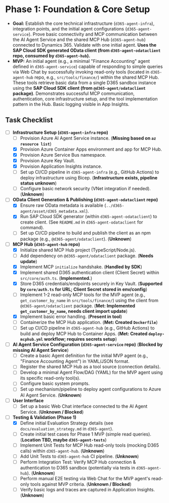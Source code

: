 # Phase 1: Foundation & Core Setup

*   **Goal:** Establish the core technical infrastructure (`d365-agent-infra`), integration points, and the initial agent configurations (`d365-agent-service`). Prove basic connectivity and MCP communication between the AI Agent Service and the shared MCP Hub (`d365-agent-hub`) connected to Dynamics 365. Validate with one initial agent. **Uses the SAP Cloud SDK generated OData client (from `d365-agent-odataclient` repo, consumed by `d365-agent-hub`).**
*   **MVP:** An initial agent (e.g., a minimal "Finance Accounting" agent defined in `d365-agent-service`) capable of responding to simple queries via Web Chat by successfully invoking read-only tools (located in `d365-agent-hub` repo, e.g., `src/tools/finance/`) within the shared MCP Hub. These tools retrieve basic data from a single D365 sandbox instance using the **SAP Cloud SDK client (from `@d365-agent/odataclient` package)**. Demonstrates successful MCP communication, authentication, core infrastructure setup, and the tool implementation pattern in the Hub. Basic logging visible in App Insights.

## Task Checklist

-   [ ] **Infrastructure Setup (`d365-agent-infra` repo)**
    -   [ ] Provision Azure AI Agent Service instance. (**Missing based on `az resource list`**)
    -   [x] Provision Azure Container Apps environment and app for MCP Hub.
    -   [x] Provision Azure Service Bus namespace.
    -   [x] Provision Azure Key Vault.
    *   [x] Provision Application Insights instance.
    *   [ ] Set up CI/CD pipeline in `d365-agent-infra` (e.g., GitHub Actions) to deploy infrastructure using Bicep. (**Infrastructure exists, pipeline status unknown**)
    *   [ ] Configure basic network security (VNet integration if needed). (**Unknown**)
-   [ ] **OData Client Generation & Publishing (`d365-agent-odataclient` repo)**
    -   [x] Ensure raw OData metadata is available (`../d365-agent/asset/d365_metadata.xml`).
    -   [x] Run SAP Cloud SDK generator (within `d365-agent-odataclient`) to create client. (See `README.md` in `d365-agent-odataclient` for command).
    -   [ ] Set up CI/CD pipeline to build and publish the client as an npm package (e.g., `@d365-agent/odataclient`). (**Unknown**)
-   [ ] **MCP Hub (`d365-agent-hub` repo)**
    -   [x] Initialize shared MCP Hub project (TypeScript/Node.js).
    -   [ ] Add dependency on `@d365-agent/odataclient` package. (**Needs update**)
    -   [x] Implement MCP `initialize` handshake. (**Handled by SDK**)
    -   [x] Implement shared D365 authentication client (Client Secret) within `src/core/auth.ts`. (**Implemented.**)
    -   [x] Store D365 credentials/endpoints securely in Key Vault. (**Supported by `core/auth.ts` for URL; Client Secret stored in env/config**)
    -   [ ] Implement 1-2 read-only MCP tools for the MVP agent (e.g., `get_customer_by_name` in `src/tools/finance/`) using the client from `@d365-agent/odataclient` package. (**Met: Implemented `get_customer_by_name`, needs client import update**)
    -   [x] Implement basic error handling. (**Present in tool**)
    -   [ ] Containerize the MCP Hub application. (**Met: Created `Dockerfile`**)
    -   [ ] Set up CI/CD pipeline in `d365-agent-hub` (e.g., GitHub Actions) to build and deploy MCP Hub to Container Apps. (**Met: Created `deploy-mcphub.yml` workflow; requires secrets setup**)
-   [ ] **AI Agent Service Configuration (`d365-agent-service` repo)** (**Blocked by missing AI Agent Service**)
    -   [ ] Create a basic Agent definition for the initial MVP agent (e.g., "Finance Accounting Agent") in YAML/JSON format.
    *   [ ] Register the shared MCP Hub as a tool source (connection details).
    *   [ ] Develop a minimal Agent Flow/DAG (YAML) for the MVP agent using its specific read-only tool(s).
    *   [ ] Configure basic system prompts.
    *   [ ] Set up mechanism/pipeline to deploy agent configurations to Azure AI Agent Service. (**Unknown**)
-   [ ] **User Interface**
    *   [ ] Set up a basic Web Chat interface connected to the AI Agent Service. (**Unknown / Blocked**)
-   [ ] **Testing & Validation (Phase 1)**
    *   [x] Define initial Evaluation Strategy details (see `docs/evaluation_strategy.md` in `d365-agent`).
    *   [ ] Create initial test cases for Phase 1 MVP (simple read queries). (**Location TBD, maybe `d365-agent-tests`**)
    *   [ ] Implement Unit Tests for MCP Hub read-only tools (mocking D365 calls) within `d365-agent-hub`. (**Unknown**)
    *   [ ] Add Unit Tests to `d365-agent-hub` CI pipeline. (**Unknown**)
    *   [ ] Perform Integration Test: Verify MCP Hub connection & authentication to D365 sandbox (potentially via tests in `d365-agent-hub`). (**Unknown**)
    *   [ ] Perform manual E2E testing via Web Chat for the MVP agent's read-only tools against MVP criteria. (**Unknown / Blocked**)
    *   [ ] Verify basic logs and traces are captured in Application Insights. (**Unknown**)
